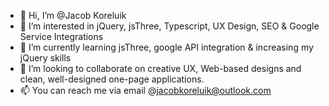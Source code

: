 - 👋 Hi, I’m @Jacob Koreluik
- 👀 I’m interested in jQuery, jsThree, Typescript, UX Design, SEO & Google Service Integrations 
- 🌱 I’m currently learning jsThree, google API integration & increasing my jQuery skills
- 💞️ I’m looking to collaborate on creative UX, Web-based designs and clean, well-designed one-page applications. 
- 📫 You can reach me via email @jacobkoreluik@outlook.com

<!---
Jacob-wk/Jacob-wk is a ✨ special ✨ repository because its `README.md` (this file) appears on your GitHub profile.
You can click the Preview link to take a look at your changes.
--->
